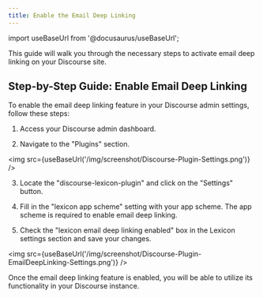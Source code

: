 ```yaml
---
title: Enable the Email Deep Linking
---
```


import useBaseUrl from '@docusaurus/useBaseUrl';

This guide will walk you through the necessary steps to activate email deep linking on your Discourse site.

## Step-by-Step Guide: Enable Email Deep Linking

To enable the email deep linking feature in your Discourse admin settings, follow these steps:

1. Access your Discourse admin dashboard.

2. Navigate to the "Plugins" section.

<img src={useBaseUrl('/img/screenshot/Discourse-Plugin-Settings.png')} />

3. Locate the "discourse-lexicon-plugin" and click on the "Settings" button.

4. Fill in the "lexicon app scheme" setting with your app scheme. The app scheme is required to enable email deep linking.

5. Check the "lexicon email deep linking enabled" box in the Lexicon settings section and save your changes.

<img src={useBaseUrl('/img/screenshot/Discourse-Plugin-EmailDeepLinking-Settings.png')} />

Once the email deep linking feature is enabled, you will be able to utilize its functionality in your Discourse instance.
